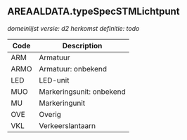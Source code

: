 ## AREAALDATA.typeSpecSTMLichtpunt

*domeinlijst versie: d2* *herkomst definitie: todo*

 |Code |Description	|
|	---	|	---	|
| ARM | Armatuur |
| ARMO | Armatuur: onbekend |
| LED | LED-unit |
| MUO | Markeringsunit: onbekend |
| MU | Markeringunit |
| OVE | Overig |
| VKL | Verkeerslantaarn |
